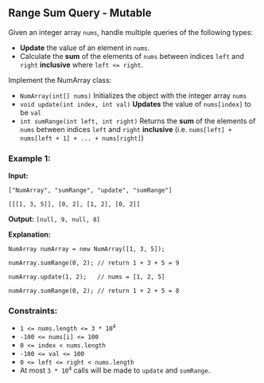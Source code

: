<h2>Range Sum Query - Mutable</h2>


<p>Given an integer array <code>nums</code>, handle multiple queries of the following types:</p>
<ul>
    <li><b>Update</b> the value of an element in <code>nums</code>.</li>
    <li>Calculate the <b>sum</b> of the elements of <code>nums</code> between indices <code>left</code>
        and <code>right</code> <b>inclusive</b> where <code>left <= right</code>.</li>
</ul>

<p>Implement the NumArray class:</p>
<ul>
    <li><code>NumArray(int[] nums)</code> Initializes the object with the integer array <code>nums</code></li>
    <li><code>void update(int index, int val)</code> <b>Updates</b> the value of <code>nums[index]</code> to be <code>val</code></li>
    <li><code>int sumRange(int left, int right)</code> Returns the <b>sum</b> of the elements of <code>nums</code> 
        between indices <code>left</code> and <code>right</code> <b>inclusive</b> 
        (i.e. <code>nums[left] + nums[left + 1] + ... + nums[right]</code>)</li>
</ul>


<h3>Example 1:</h3>
<p><b>Input:</b> <code><br>
["NumArray", "sumRange", "update", "sumRange"]<br>
[[[1, 3, 5]], [0, 2], [1, 2], [0, 2]]</code></p>
<p><b>Output:</b> <code>[null, 9, null, 8]</code></p>
<p><b>Explanation:</b><code><br>
NumArray numArray = new NumArray([1, 3, 5]);<br>
numArray.sumRange(0, 2); // return 1 + 3 + 5 = 9<br>
numArray.update(1, 2);   // nums = [1, 2, 5]<br>
numArray.sumRange(0, 2); // return 1 + 2 + 5 = 8</code></p>


<h3>Constraints:</h3>
<ul>
    <li><code>1 <= nums.length <= 3 * 10<sup>4</sup></code></li>
    <li><code>-100 <= nums[i] <= 100</code></li>
    <li><code>0 <= index < nums.length</code></li>
    <li><code>-100 <= val <= 100</code></li>
    <li><code>0 <= left <= right < nums.length</code></li>
    <li>At most <code>3 * 10<sup>4</sup></code> calls will be made to <code>update</code> and <code>sumRange</code>.</li>
</ul>
